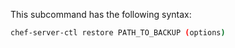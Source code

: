 This subcommand has the following syntax:

``` bash
chef-server-ctl restore PATH_TO_BACKUP (options)
```